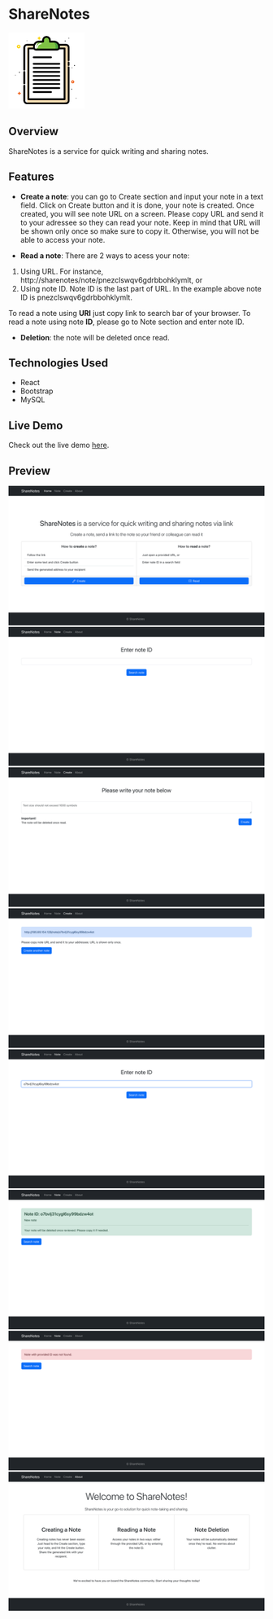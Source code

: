 # ShareNotes

<img src="react_project/public/favicon.svg" alt="ShareNotes Logo" width="150" height="150" />

## Overview

ShareNotes is a service for quick writing and sharing notes.

## Features

- **Create a note**: you can go to Create section and input your note in a text field. Click on Create button and it is done, your note is created. Once created, you will see note URL on a screen. Please copy URL and send it to your adressee so they can read your note. Keep in mind that URL will be shown only once so make sure to copy it. Otherwise, you will not be able to access your note.

- **Read a note**:
  There are 2 ways to acess your note:

1. Using URL. For instance, http://sharenotes/note/pnezclswqv6gdrbbohklymlt, or
2. Using note ID. Note ID is the last part of URL. In the example above note ID is pnezclswqv6gdrbbohklymlt.

To read a note using **URl** just copy link to search bar of your browser.
To read a note using note **ID**, please go to Note section and enter note ID.

- **Deletion**: the note will be deleted once read.

## Technologies Used

- React
- Bootstrap
- MySQL

## Live Demo

Check out the live demo [here]('http://185.69.154.128/').

## Preview

![Home page](react_project/public/preview/sharenotes1.png)
![Note page](react_project/public/preview/sharenotes2.png)
![Create page](react_project/public/preview/sharenotes3.png)
![Note created](react_project/public/preview/sharenotes4.png)
![Note search](react_project/public/preview/sharenotes5.png)
![Note reviewe](react_project/public/preview/sharenotes6.png)
![Note not found](react_project/public/preview/sharenotes7.png)
![About page](react_project/public/preview/sharenotes8.png)
